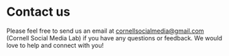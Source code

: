 # Contact us

Please feel free to send us an email at [cornellsocialmedia@gmail.com](mailto:cornellsocialmedia@gmail.com) (Cornell Social Media Lab) if you have any questions or feedback. We would love to help and connect with you!
